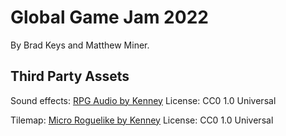 # Global Game Jam 2022

By Brad Keys and Matthew Miner.


## Third Party Assets

Sound effects: [RPG Audio by Kenney](https://www.kenney.nl/assets/rpg-audio)
License: CC0 1.0 Universal

Tilemap: [Micro Roguelike by Kenney](https://www.kenney.nl/assets/micro-roguelike)
License: CC0 1.0 Universal
